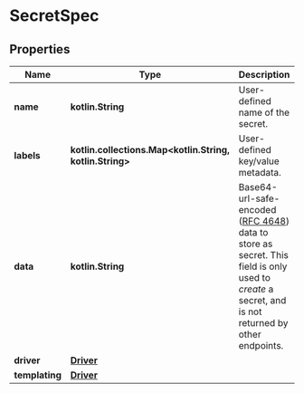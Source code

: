 
# SecretSpec

## Properties
Name | Type | Description | Notes
------------ | ------------- | ------------- | -------------
**name** | **kotlin.String** | User-defined name of the secret. |  [optional]
**labels** | **kotlin.collections.Map&lt;kotlin.String, kotlin.String&gt;** | User-defined key/value metadata. |  [optional]
**data** | **kotlin.String** | Base64-url-safe-encoded ([RFC 4648](https://tools.ietf.org/html/rfc4648#section-5)) data to store as secret.  This field is only used to _create_ a secret, and is not returned by other endpoints.  |  [optional]
**driver** | [**Driver**](Driver.md) |  |  [optional]
**templating** | [**Driver**](Driver.md) |  |  [optional]



